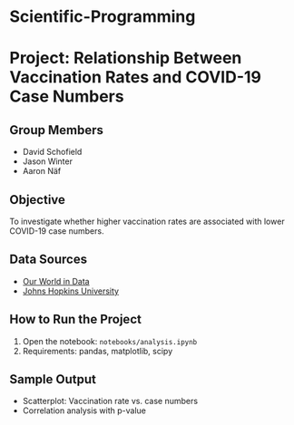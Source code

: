 # Scientific-Programming

# Project: Relationship Between Vaccination Rates and COVID-19 Case Numbers

## Group Members
- David Schofield
- Jason Winter
- Aaron Näf

## Objective
To investigate whether higher vaccination rates are associated with lower COVID-19 case numbers.

## Data Sources
- [Our World in Data](https://github.com/owid/covid-19-data)
- [Johns Hopkins University](https://github.com/CSSEGISandData/COVID-19)

## How to Run the Project
1. Open the notebook: `notebooks/analysis.ipynb`
2. Requirements: pandas, matplotlib, scipy

## Sample Output
- Scatterplot: Vaccination rate vs. case numbers  
- Correlation analysis with p-value
